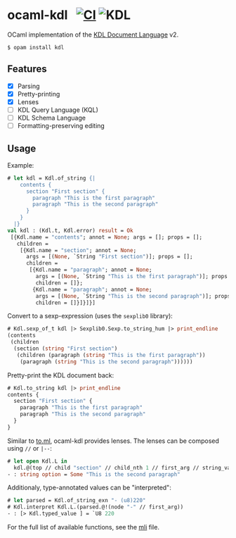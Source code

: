 # ocaml-kdl &nbsp; [![CI][ci-badge]][ci-page] ![KDL][kdl-version-badge]

[ci-badge]: https://github.com/eilvelia/ocaml-kdl/actions/workflows/ci.yml/badge.svg
[ci-page]: https://github.com/eilvelia/ocaml-kdl/actions/workflows/ci.yml

[kdl-version-badge]: https://img.shields.io/badge/kdl-2.0.0-pink

OCaml implementation of the [KDL Document Language][kdl] v2.

[kdl]: https://kdl.dev/

```console
$ opam install kdl
```

## Features

- [x] Parsing
- [x] Pretty-printing
- [x] Lenses
- [ ] KDL Query Language (KQL)
- [ ] KDL Schema Language
- [ ] Formatting-preserving editing
<!-- - [ ] ppx_deriving_kdl -->

## Usage

Example:

```ocaml
# let kdl = Kdl.of_string {|
    contents {
      section "First section" {
        paragraph "This is the first paragraph"
        paragraph "This is the second paragraph"
      }
    }
  |}
val kdl : (Kdl.t, Kdl.error) result = Ok
 [{Kdl.name = "contents"; annot = None; args = []; props = [];
   children =
    [{Kdl.name = "section"; annot = None;
      args = [(None, `String "First section")]; props = [];
      children =
       [{Kdl.name = "paragraph"; annot = None;
         args = [(None, `String "This is the first paragraph")]; props = [];
         children = []};
        {Kdl.name = "paragraph"; annot = None;
         args = [(None, `String "This is the second paragraph")]; props = [];
         children = []}]}]}]
```

Convert to a sexp-expression (uses the `sexplib0` library):

```ocaml
# Kdl.sexp_of_t kdl |> Sexplib0.Sexp.to_string_hum |> print_endline
(contents
 (children
  (section (string "First section")
   (children (paragraph (string "This is the first paragraph"))
    (paragraph (string "This is the second paragraph"))))))
```

Pretty-print the KDL document back:

```ocaml
# Kdl.to_string kdl |> print_endline
contents {
  section "First section" {
    paragraph "This is the first paragraph"
    paragraph "This is the second paragraph"
  }
}
```

Similar to [to.ml][], ocaml-kdl provides lenses. The lenses can be composed
using `//` or `|--`:

[to.ml]: https://github.com/ocaml-toml/To.ml

```ocaml
# let open Kdl.L in
  kdl.@(top // child "section" // child_nth 1 // first_arg // string_value)
- : string option = Some "This is the second paragraph"
```

Additionaly, type-annotated values can be "interpreted":

```ocaml
# let parsed = Kdl.of_string_exn "- (u8)220"
# Kdl.interpret Kdl.L.(parsed.@!(node "-" // first_arg))
- : [> Kdl.typed_value ] = `U8 220
```

For the full list of available functions, see the [mli][] file.

[mli]: src/kdl.mli
